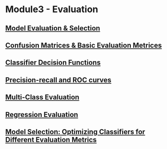 # Module3 - Evaluation

## [Model Evaluation & Selection](model-evaluation-selection.md "Model Evaluation and Selection")

## [Confusion Matrices & Basic Evaluation Metrices](confusion-matrices-basic-evaluation-metrices.md "Confusion Matrices and Basic Evaluation Metrices")


## [Classifier Decision Functions](classifier-decision-functions.md "Classifier Decision Functions")

## [Precision-recall and ROC curves](precision-recall-and-roc-curves.md "1")

## [Multi-Class Evaluation](multi-class-evaluation.md "1")

## [Regression Evaluation](regression-evaluation.md "1")

## [Model Selection: Optimizing Classifiers for Different Evaluation Metrics](model-selection-optimizing-classifiers-for-different-evaluation-metrics.md "1")
